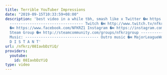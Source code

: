 ```yaml
---
title: Terrible YouTuber Impressions
date: "2019-09-15T10:33:59+08:00"
description: 'best video in a while tbh, smash like x Twitter �м https://twitter.com/NFKRZAlt
  --------------------------------- Twitch �м http://www.twitch.tv/nfkrz Facebook
  �м https://www.facebook.com/NFKRZ1 Instagram �м https://instagram.com/roman_nfkrz/
  Steam Group �м http://steamcommunity.com/groups/nfkrzgroup ---------------------------------
  Music: --------------------------------- Outro music �м MajorLeagueWobs/Holder -
  D I S T A N T'
url: /nfkrz/08IavbDzYiQ/
providers:
  youtube:
    id: 08IavbDzYiQ
type: video
---
```

